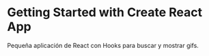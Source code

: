 # Getting Started with Create React App

Pequeña aplicación de React con Hooks para buscar y mostrar gifs.


